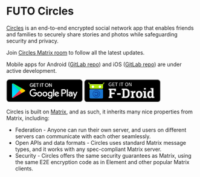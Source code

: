 # FUTO Circles
[Circles](https://circles.futo.org/) is an end-to-end encrypted social network app
that enables friends and families to securely share stories and photos while safeguarding
security and privacy.

Join [Circles Matrix room](https://matrix.to/#/!gcbIHWAYBBmvITkQIn:matrix.org?via=matrix.org&via=envs.net&via=tchncs.de) to follow all the latest updates.

Mobile apps for Android ([GitLab repo](https://gitlab.futo.org/circles/circles-android)) and iOS ([GitLab repo](https://gitlab.futo.org/circles/circles-ios)) are under active development.

[<img src="resources/img/google-play-badge.png" alt="Get it on Google Play" height="60">](https://play.google.com/store/apps/details?id=org.futo.circles)
[<img src="resources/img/f-droid-badge.png" alt="Get it on F-Droid" height="60">](https://f-droid.org/app/org.futo.circles)

Circles is built on [Matrix](https://matrix.org/), and as such, it inherits many nice
properties from Matrix, including:
* Federation - Anyone can run their own server, and users on different servers can communicate with each other seamlessly.
* Open APIs and data formats - Circles uses standard Matrix message types, and it works
  with any spec-compliant Matrix server.
* Security - Circles offers the same security guarantees as Matrix, using the same
  E2E encryption code as in Element and other popular Matrix clients.
